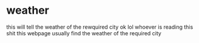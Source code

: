 # weather
this will tell the weather of  the rewquired city
ok lol whoever is reading this shit this webpage usually find the weather of the required city
